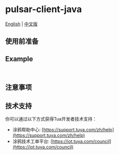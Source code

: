 # pulsar-client-java

[English](README.md) | [中文版](README_cn.md)

## 使用前准备

## Example

```


```

## 注意事项


## 技术支持

你可以通过以下方式获得Tua开发者技术支持：

- 涂鸦帮助中心: [https://support.tuya.com/zh/help](https://support.tuya.com/zh/help)
- 涂鸦技术工单平台: [https://iot.tuya.com/council](https://iot.tuya.com/council)
